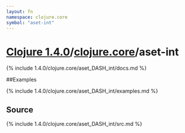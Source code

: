 ```yaml
---
layout: fn
namespace: clojure.core
symbol: "aset-int"
---
```


# [Clojure 1.4.0](../../)/[clojure.core](../)/aset-int

{% include 1.4.0/clojure.core/aset_DASH_int/docs.md %}

##Examples

{% include 1.4.0/clojure.core/aset_DASH_int/examples.md %}
## Source
{% include 1.4.0/clojure.core/aset_DASH_int/src.md %}

